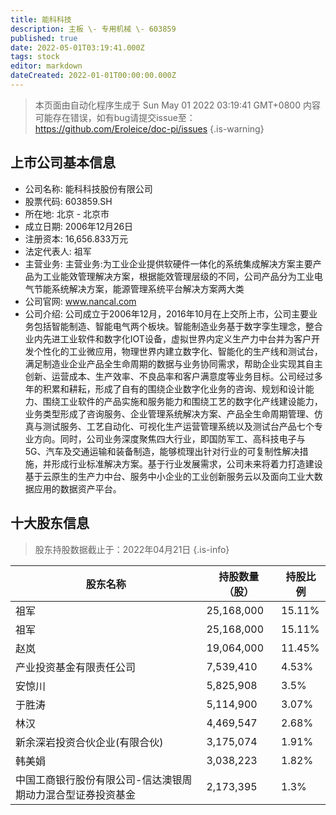 ```yaml
---
title: 能科科技
description: 主板 \- 专用机械 \- 603859
published: true
date: 2022-05-01T03:19:41.000Z
tags: stock
editor: markdown
dateCreated: 2022-01-01T00:00:00.000Z
---
```


> 本页面由自动化程序生成于 Sun May 01 2022 03:19:41 GMT+0800
> 内容可能存在错误，如有bug请提交issue至：https://github.com/Eroleice/doc-pi/issues
{.is-warning}

## 上市公司基本信息
- 公司名称: 能科科技股份有限公司
- 股票代码: 603859.SH
- 所在地: 北京 - 北京市
- 成立日期: 2006年12月26日
- 注册资本: 16,656.833万元
- 法定代表人: 祖军
- 主营业务: 主营业务:为工业企业提供软硬件一体化的系统集成解决方案主要产品为工业能效管理解决方案，根据能效管理层级的不同，公司产品分为工业电气节能系统解决方案，能源管理系统平台解决方案两大类
- 公司官网: www.nancal.com
- 公司介绍: 公司成立于2006年12月，2016年10月在上交所上市，公司主要业务包括智能制造、智能电气两个板块。智能制造业务基于数字孪生理念，整合业内先进工业软件和数字化IOT设备，虚拟世界内定义生产力中台并为客户开发个性化的工业微应用，物理世界内建立数字化、智能化的生产线和测试台，满足制造业企业产品全生命周期的数据与业务协同需求，帮助企业实现其自主创新、运营成本、生产效率、不良品率和客户满意度等业务目标。公司经过多年的积累和耕耘，形成了自有的围绕企业数字化业务的咨询、规划和设计能力、围绕工业软件的产品实施和服务能力和围绕工艺的数字化产线建设能力，业务类型形成了咨询服务、企业管理系统解决方案、产品全生命周期管理、仿真与测试服务、工艺自动化、可视化生产运营管理系统以及测试台产品七个专业方向。同时，公司业务深度聚焦四大行业，即国防军工、高科技电子与5G、汽车及交通运输和装备制造，能够梳理出针对行业的可复制性解决措施，并形成行业标准解决方案。基于行业发展需求，公司未来将着力打造建设基于云原生的生产力中台、服务中小企业的工业创新服务云以及面向工业大数据应用的数据资产平台。


## 十大股东信息
> 股东持股数据截止于：2022年04月21日
{.is-info}

| 股东名称 | 持股数量（股） | 持股比例 |
| --- | --- | --- |
| 祖军 | 25,168,000 | 15.11% |
| 祖军 | 25,168,000 | 15.11% |
| 赵岚 | 19,064,000 | 11.45% |
| 产业投资基金有限责任公司 | 7,539,410 | 4.53% |
| 安惊川 | 5,825,908 | 3.5% |
| 于胜涛 | 5,114,900 | 3.07% |
| 林汉 | 4,469,547 | 2.68% |
| 新余深岩投资合伙企业(有限合伙) | 3,175,074 | 1.91% |
| 韩美娟 | 3,038,223 | 1.82% |
| 中国工商银行股份有限公司-信达澳银周期动力混合型证券投资基金 | 2,173,395 | 1.3% |




